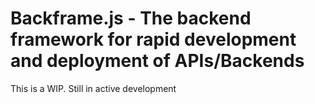 # Backframe.js - The backend framework for rapid development and deployment of APIs/Backends

This is a WIP. Still in active development
